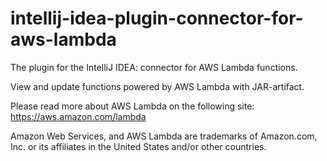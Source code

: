 # intellij-idea-plugin-connector-for-aws-lambda
The plugin for the IntelliJ IDEA: connector for AWS Lambda functions.

View and update functions powered by AWS Lambda with JAR-artifact.

Please read more about AWS Lambda on the following site: https://aws.amazon.com/lambda

Amazon Web Services, and AWS Lambda are trademarks of Amazon.com, Inc. or its affiliates in the United States and/or other countries.
